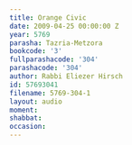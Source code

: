 ```yaml
---
title: Orange Civic
date: 2009-04-25 00:00:00 Z
year: 5769
parasha: Tazria-Metzora
bookcode: '3'
fullparashacode: '304'
parashacode: '304'
author: Rabbi Eliezer Hirsch
id: 57693041
filename: 5769-304-1
layout: audio
moment: 
shabbat: 
occasion: 
---
```



